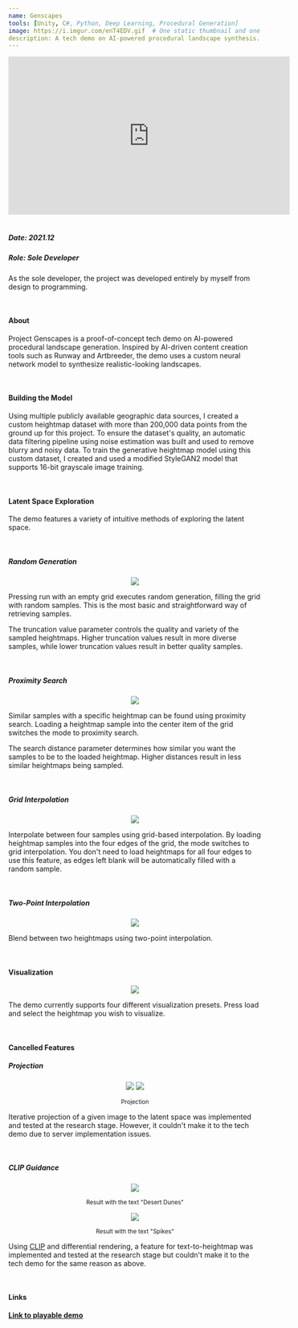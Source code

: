 ```yaml
---
name: Genscapes
tools: [Unity, C#, Python, Deep Learning, Procedural Generation]
image: https://i.imgur.com/enT4EDV.gif  # One static thumbnail and one animated thumbnail locally.
description: A tech demo on AI-powered procedural landscape synthesis.  # 2021
---
```


<!-- Tech Demo (e.g. Video & Images) -->
<div class="video">
    <iframe width="560" height="315" src="https://www.youtube.com/embed/yoEOlKosVeU" title="YouTube video player" frameborder="0" allow="accelerometer; autoplay; clipboard-write; encrypted-media; gyroscope; picture-in-picture" allowfullscreen></iframe>
</div>

<br>

<!-- Detailed Role & Date -->
##### Date: 2021.12
##### Role: Sole Developer

As the sole developer, the project was developed entirely by myself from design to programming.

<br>

<!-- Abstract / About -->
#### About

Project Genscapes is a proof-of-concept tech demo on AI-powered procedural landscape generation. Inspired by AI-driven content creation tools such as Runway and Artbreeder, the demo uses a custom neural network model to synthesize realistic-looking landscapes.

<br>

<!-- Technical Features & Challenges & Highlights -->
#### Building the Model

Using multiple publicly available geographic data sources, I created a custom heightmap dataset with more than 200,000 data points from the ground up for this project. To ensure the dataset's quality, an automatic data filtering pipeline using noise estimation was built and used to remove blurry and noisy data. To train the generative heightmap model using this custom dataset, I created and used a modified StyleGAN2 model that supports 16-bit grayscale image training.

<br>

#### Latent Space Exploration

The demo features a variety of intuitive methods of exploring the latent space.

<br>

##### Random Generation

<center>
    <img src="https://i.imgur.com/Jx4CpIx.gif"/>
</center>

Pressing run with an empty grid executes random generation, filling the grid with random samples. This is the most basic and straightforward way of retrieving samples.

The truncation value parameter controls the quality and variety of the sampled heightmaps. Higher truncation values result in more diverse samples, while lower truncation values result in better quality samples.

<br>

##### Proximity Search

<center>
    <img src="https://i.imgur.com/tF7NTHa.gif"/>
</center>

Similar samples with a specific heightmap can be found using proximity search. Loading a heightmap sample into the center item of the grid switches the mode to proximity search.

The search distance parameter determines how similar you want the samples to be to the loaded heightmap. Higher distances result in less similar heightmaps being sampled.

<br>

##### Grid Interpolation

<center>
    <img src="https://i.imgur.com/YEwykJd.gif"/>
</center>

Interpolate between four samples using grid-based interpolation. By loading heightmap samples into the four edges of the grid, the mode switches to grid interpolation. You don't need to load heightmaps for all four edges to use this feature, as edges left blank will be automatically filled with a random sample.

<br>

##### Two-Point Interpolation

<center>
    <img src="https://i.imgur.com/v04Mris.gif"/>
</center>

Blend between two heightmaps using two-point interpolation.

<br>

#### Visualization

<center>
    <img src="https://i.imgur.com/Eq9Buzx.gif"/>
</center>

The demo currently supports four different visualization presets. Press load and select the heightmap you wish to visualize.

<br>

#### Cancelled Features

##### Projection

<center>
    <img src="https://i.imgur.com/sIyJRdG.gif"/>
    <img src="https://i.imgur.com/tite9TF.gif"/>
    <p><small>Projection</small></p>
</center>

Iterative projection of a given image to the latent space was implemented and tested at the research stage. However, it couldn't make it to the tech demo due to server implementation issues.

<br>

##### CLIP Guidance

<center>
    <img src="https://i.imgur.com/sjBv2i0.gif"/>
    <p><small>Result with the text "Desert Dunes"</small></p>
    <img src="https://i.imgur.com/lXOnm6Y.gif"/>
    <p><small>Result with the text "Spikes"</small></p>
</center>

Using [CLIP](https://openai.com/blog/clip/) and differential rendering, a feature for text-to-heightmap was implemented and tested at the research stage but couldn't make it to the tech demo for the same reason as above.

<br>

<!-- Miscellaneous (e.g. Awards & Links) -->
#### Links

**[Link to playable demo](https://sunny00.itch.io/genscapes)**